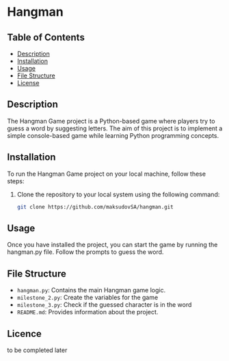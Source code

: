
# Hangman

## Table of Contents

- [Description](#description)
- [Installation](#installation)
- [Usage](#usage)
- [File Structure](#file-structure)
- [License](#license)

## Description

The Hangman Game project is a Python-based game where players try to guess a word by suggesting letters. The aim of this project is to implement a simple console-based game while learning Python programming concepts.

## Installation

To run the Hangman Game project on your local machine, follow these steps:

1. Clone the repository to your local system using the following command:
   ```bash
   git clone https://github.com/maksudovSA/hangman.git
## Usage

Once you have installed the project, you can start the game by running the hangman.py file. Follow the prompts to guess the word.

## File Structure

- `hangman.py`: Contains the main Hangman game logic.
- `milestone_2.py`: Create the variables for the game
- `milestone_3.py`: Check if the guessed character is in the word
- `README.md`: Provides information about the project.

## Licence
to be completed later
